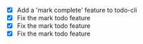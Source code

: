 - [x] Add a 'mark complete' feature to todo-cli
- [x] Fix the mark todo feature
- [x] Fix the mark todo feature
- [x] Fix the mark todo feature